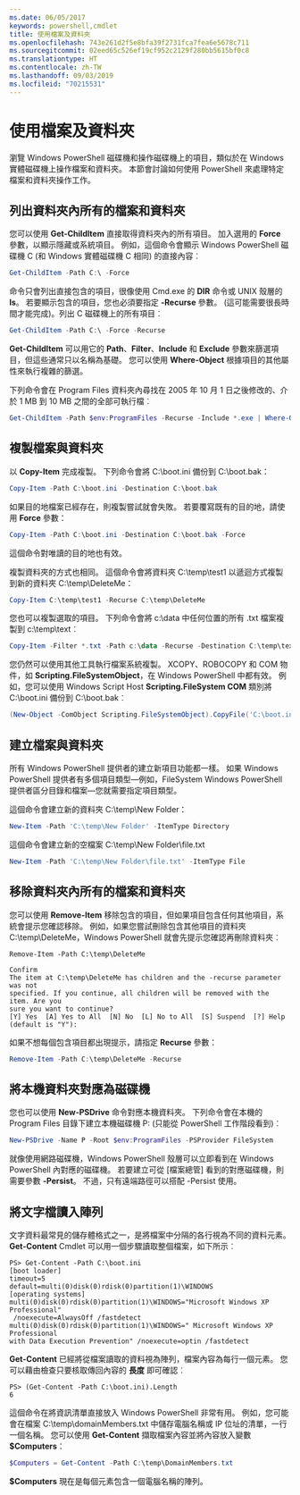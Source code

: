 ```yaml
---
ms.date: 06/05/2017
keywords: powershell,cmdlet
title: 使用檔案及資料夾
ms.openlocfilehash: 743e261d2f5e8bfa39f2731fca7fea6e5678c711
ms.sourcegitcommit: 02eed65c526ef19cf952c2129f280bb5615bf0c8
ms.translationtype: HT
ms.contentlocale: zh-TW
ms.lasthandoff: 09/03/2019
ms.locfileid: "70215531"
---
```

# <a name="working-with-files-and-folders"></a>使用檔案及資料夾

瀏覽 Windows PowerShell 磁碟機和操作磁碟機上的項目，類似於在 Windows 實體磁碟機上操作檔案和資料夾。 本節會討論如何使用 PowerShell 來處理特定檔案和資料夾操作工作。

## <a name="listing-all-the-files-and-folders-within-a-folder"></a>列出資料夾內所有的檔案和資料夾

您可以使用 **Get-ChildItem** 直接取得資料夾內的所有項目。 加入選用的 **Force** 參數，以顯示隱藏或系統項目。 例如，這個命令會顯示 Windows PowerShell 磁碟機 C (和 Windows 實體磁碟機 C 相同) 的直接內容︰

```powershell
Get-ChildItem -Path C:\ -Force
```

命令只會列出直接包含的項目，很像使用 Cmd.exe 的 **DIR** 命令或 UNIX 殼層的 **ls**。 若要顯示包含的項目，您也必須要指定 **-Recurse** 參數。 (這可能需要很長時間才能完成)。列出 C 磁碟機上的所有項目︰

```powershell
Get-ChildItem -Path C:\ -Force -Recurse
```

**Get-ChildItem** 可以用它的 **Path**、**Filter**、**Include** 和 **Exclude** 參數來篩選項目，但這些通常只以名稱為基礎。 您可以使用 **Where-Object** 根據項目的其他屬性來執行複雜的篩選。

下列命令會在 Program Files 資料夾內尋找在 2005 年 10 月 1 日之後修改的、介於 1 MB 到 10 MB 之間的全部可執行檔︰

```powershell
Get-ChildItem -Path $env:ProgramFiles -Recurse -Include *.exe | Where-Object -FilterScript {($_.LastWriteTime -gt '2005-10-01') -and ($_.Length -ge 1mb) -and ($_.Length -le 10mb)}
```

## <a name="copying-files-and-folders"></a>複製檔案與資料夾

以 **Copy-Item** 完成複製。 下列命令會將 C:\\boot.ini 備份到 C:\\boot.bak：

```powershell
Copy-Item -Path C:\boot.ini -Destination C:\boot.bak
```

如果目的地檔案已經存在，則複製嘗試就會失敗。 若要覆寫既有的目的地，請使用 **Force** 參數：

```powershell
Copy-Item -Path C:\boot.ini -Destination C:\boot.bak -Force
```

這個命令對唯讀的目的地也有效。

複製資料夾的方式也相同。 這個命令會將資料夾 C:\\temp\\test1 以遞迴方式複製到新的資料夾 C:\\temp\\DeleteMe：

```powershell
Copy-Item C:\temp\test1 -Recurse C:\temp\DeleteMe
```

您也可以複製選取的項目。 下列命令會將 c:\\data 中任何位置的所有 .txt 檔案複製到 c:\\temp\\text︰

```powershell
Copy-Item -Filter *.txt -Path c:\data -Recurse -Destination C:\temp\text
```

您仍然可以使用其他工具執行檔案系統複製。 XCOPY、ROBOCOPY 和 COM 物件，如 **Scripting.FileSystemObject**，在 Windows PowerShell 中都有效。 例如，您可以使用 Windows Script Host **Scripting.FileSystem COM** 類別將 C:\\boot.ini 備份到 C:\\boot.bak︰

```powershell
(New-Object -ComObject Scripting.FileSystemObject).CopyFile('C:\boot.ini', 'C:\boot.bak')
```

## <a name="creating-files-and-folders"></a>建立檔案與資料夾

所有 Windows PowerShell 提供者的建立新項目功能都一樣。 如果 Windows PowerShell 提供者有多個項目類型—例如，FileSystem Windows PowerShell 提供者區分目錄和檔案—您就需要指定項目類型。

這個命令會建立新的資料夾 C:\\temp\\New Folder：

```powershell
New-Item -Path 'C:\temp\New Folder' -ItemType Directory
```

這個命令會建立新的空檔案 C:\\temp\\New Folder\\file.txt

```powershell
New-Item -Path 'C:\temp\New Folder\file.txt' -ItemType File
```

## <a name="removing-all-files-and-folders-within-a-folder"></a>移除資料夾內所有的檔案和資料夾

您可以使用 **Remove-Item** 移除包含的項目，但如果項目包含任何其他項目，系統會提示您確認移除。 例如，如果您嘗試刪除包含其他項目的資料夾 C:\\temp\\DeleteMe，Windows PowerShell 就會先提示您確認再刪除資料夾︰

```
Remove-Item -Path C:\temp\DeleteMe

Confirm
The item at C:\temp\DeleteMe has children and the -recurse parameter was not
specified. If you continue, all children will be removed with the item. Are you
sure you want to continue?
[Y] Yes  [A] Yes to All  [N] No  [L] No to All  [S] Suspend  [?] Help
(default is "Y"):
```

如果不想每個包含項目都出現提示，請指定 **Recurse** 參數：

```powershell
Remove-Item -Path C:\temp\DeleteMe -Recurse
```

## <a name="mapping-a-local-folder-as-a-drive"></a>將本機資料夾對應為磁碟機

您也可以使用 **New-PSDrive** 命令對應本機資料夾。 下列命令會在本機的 Program Files 目錄下建立本機磁碟機 P: (只能從 PowerShell 工作階段看到)︰

```powershell
New-PSDrive -Name P -Root $env:ProgramFiles -PSProvider FileSystem
```

就像使用網路磁碟機，Windows PowerShell 殼層可以立即看到在 Windows PowerShell 內對應的磁碟機。
若要建立可從 [檔案總管] 看到的對應磁碟機，則需要參數 **-Persist**。 不過，只有遠端路徑可以搭配 -Persist 使用。


## <a name="reading-a-text-file-into-an-array"></a>將文字檔讀入陣列

文字資料最常見的儲存體格式之一，是將檔案中分隔的各行視為不同的資料元素。 **Get-Content** Cmdlet 可以用一個步驟讀取整個檔案，如下所示︰

```
PS> Get-Content -Path C:\boot.ini
[boot loader]
timeout=5
default=multi(0)disk(0)rdisk(0)partition(1)\WINDOWS
[operating systems]
multi(0)disk(0)rdisk(0)partition(1)\WINDOWS="Microsoft Windows XP Professional"
 /noexecute=AlwaysOff /fastdetect
multi(0)disk(0)rdisk(0)partition(1)\WINDOWS=" Microsoft Windows XP Professional
with Data Execution Prevention" /noexecute=optin /fastdetect
```

**Get-Content** 已經將從檔案讀取的資料視為陣列，檔案內容為每行一個元素。 您可以藉由檢查只要核取傳回內容的 **長度** 即可確認︰

```
PS> (Get-Content -Path C:\boot.ini).Length
6
```

這個命令在將資訊清單直接放入 Windows PowerShell 非常有用。 例如，您可能會在檔案 C:\\temp\\domainMembers.txt 中儲存電腦名稱或 IP 位址的清單，一行一個名稱。 您可以使用 **Get-Content** 擷取檔案內容並將內容放入變數 **$Computers**：

```powershell
$Computers = Get-Content -Path C:\temp\DomainMembers.txt
```

**$Computers** 現在是每個元素包含一個電腦名稱的陣列。
